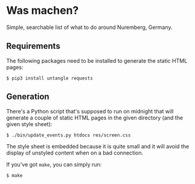 # Was machen?

Simple, searchable list of what to do around Nuremberg, Germany.

## Requirements

The following packages need to be installed to generate the static HTML pages:

	$ pip3 install untangle requests

## Generation

There's a Python script that's supposed to run on midnight that will generate
a couple of static HTML pages in the given directory (and the given style
sheet):

	$ ./bin/update_events.py htdocs res/screen.css

The style sheet is embedded because it is quite small and it will avoid the
display of unstyled content when on a bad connection.

If you've got `make`, you can simply run:

	$ make
